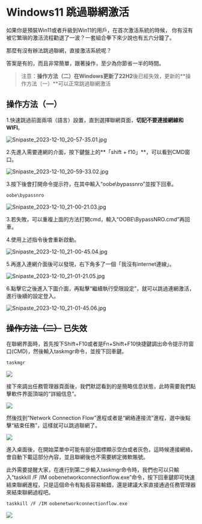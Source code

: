 # Windows11 跳過聯網激活

如果你是預裝Win11或者升級到Win11的用戶，在首次激活系統的時候，
你有沒有被它繁瑣的激活流程勸退了一波？一套組合拳下來少說也有五六分鐘了。

那麼有沒有辦法跳過聯網，直接激活系統呢？

答案是有的，而且非常簡單，跟著操作，至少為你節省一半的時間。

> 注意：**操作方法（二）**在Windows更新了**22H2**後已經失效，更新的**操作方法（一）**可以正常跳過聯網激活

## 操作方法（一）

1.快速跳過前面兩項（語言）設置，直到選擇聯網頁面，**切記不要連接網線和WIFI**。

![Snipaste_2023-12-10_20-57-35.01.jpg](https://s2.loli.net/2023/12/10/WYxRuza9ieJ8nIE.jpg)

2.先進入需要連網的介面，按下鍵盤上的**「shift + f10」**，可以看到CMD窗口。

![Snipaste_2023-12-10_20-59-33.02.jpg](https://s2.loli.net/2023/12/10/rvptB7ioenFIxMf.jpg)

3.按下後會打開命令提示符，在其中輸入“oobe\bypassnro”並按下回車。

```bash
oobe\bypassnro
```

![Snipaste_2023-12-10_21-00-21.03.jpg](https://s2.loli.net/2023/12/10/SbPw1zxjnWXJy3E.jpg)

3.若失敗，可以重複上面的方法打開cmd，輸入“OOBE\BypassNRO.cmd”再回車。

4.使用上述指令後會重新啟動。

![Snipaste_2023-12-10_21-00-45.04.jpg](https://s2.loli.net/2023/12/10/VMxk4P3RjwQthGK.jpg)

5.再進入連網介面後可以發現，右下角多了一個「我沒有internet連線」。

![Snipaste_2023-12-10_21-01-21.05.jpg](https://s2.loli.net/2023/12/10/jZtVsEYKP3evgh1.jpg)

6.點擊它之後進入下圖介面，再點擊“繼續執行受限設定”，就可以跳過連網激活，進行後續的設定登入。

![Snipaste_2023-12-10_21-01-45.06.jpg](https://s2.loli.net/2023/12/10/ViAxIX1eoSuaBOz.jpg)


## ~~操作方法（二）~~ 已失效

在聯網界面時，首先按下Shift+F10或者是Fn+Shift+F10快捷鍵調出命令提示符窗口(CMD)，然後輸入taskmgr命令，並按下回車鍵。

``` bash
taskmgr
```

<img src="https://s2.loli.net/2022/11/14/ciEbZFOSVle5yqG.jpg">

接下來調出任務管理器頁面後，我們默認看到的是簡略信息狀態，此時需要我們點擊軟件界面頂端的“詳細信息”。

<img src="https://s2.loli.net/2022/11/14/q2BTHt5eRp87OlY.jpg">

然後找到“Network Connection Flow”進程或者是“網絡連接流”進程，選中後點擊“結束任務”，這樣就可以跳過聯網了。

<img src="https://s2.loli.net/2022/11/14/VE18uTAS2hwgBNM.jpg">

進入桌面後，在開始菜單中可能有部分圖標顯示空白或者灰色，這時候連接網絡，會自動下載這部分內容，並且聯網後也不需要綁定微軟賬號。

此外需要提醒大家，在進行到第二步輸入taskmgr命令時，我們也可以只輸入“taskkill /F /IM oobenetworkconnectionflow.exe”命令，按下回車鍵即可快速結束聯網進程，只是這個命令有點長容易輸錯，還是建議大家直接通過任務管理器來結束聯網過程吧。

``` bash
taskkill /F /IM oobenetworkconnectionflow.exe
```

<img src="https://s2.loli.net/2022/11/14/sGqYoigpjRFm81d.jpg">